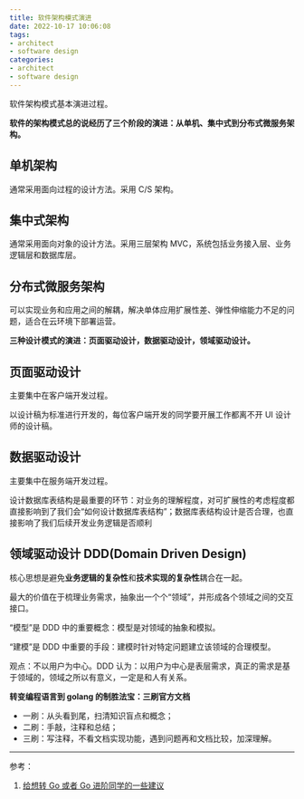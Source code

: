 ```yaml
---
title: 软件架构模式演进
date: 2022-10-17 10:06:08
tags:
- architect
- software design
categories:
- architect
- software design
---
```


软件架构模式基本演进过程。

<!--more-->

**软件的架构模式总的说经历了三个阶段的演进：从单机、集中式到分布式微服务架构。**

## 单机架构

通常采用面向过程的设计方法。采用 C/S 架构。

## 集中式架构

通常采用面向对象的设计方法。采用三层架构 MVC，系统包括业务接入层、业务逻辑层和数据库层。

## 分布式微服务架构

可以实现业务和应用之间的解耦，解决单体应用扩展性差、弹性伸缩能力不足的问题，适合在云环境下部署运营。

**三种设计模式的演进：页面驱动设计，数据驱动设计，领域驱动设计。**

## 页面驱动设计

主要集中在客户端开发过程。

以设计稿为标准进行开发的，每位客户端开发的同学要开展工作都离不开 UI 设计师的设计稿。

## 数据驱动设计

主要集中在服务端开发过程。

设计数据库表结构是最重要的环节：对业务的理解程度，对可扩展性的考虑程度都直接影响到了我们会“如何设计数据库表结构”；数据库表结构设计是否合理，也直接影响了我们后续开发业务逻辑是否顺利

## 领域驱动设计 DDD(Domain Driven Design)

核心思想是避免**业务逻辑的复杂性**和**技术实现的复杂性**耦合在一起。

最大的价值在于梳理业务需求，抽象出一个个“领域”，并形成各个领域之间的交互接口。

“模型”是 DDD 中的重要概念：模型是对领域的抽象和模拟。

“建模”是 DDD 中重要的手段：建模时针对特定问题建立该领域的合理模型。

观点：不以用户为中心。DDD 认为：以用户为中心是表层需求，真正的需求是基于领域的，领域之所以有意义，一定是和人有关系。

**转变编程语言到 golang 的制胜法宝：三刷官方文档**
- 一刷：从头看到尾，扫清知识盲点和概念；
- 二刷：手敲，注释和总结；
- 三刷：写注释，不看文档实现功能，遇到问题再和文档比较，加深理解。
---

参考：
1. [给想转 Go 或者 Go 进阶同学的一些建议](https://xie.infoq.cn/article/70fc253b683d5a7eaac833617)
